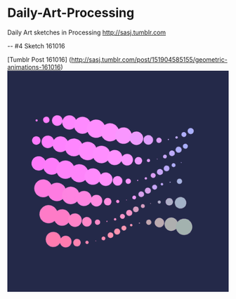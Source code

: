 # Daily-Art-Processing
Daily Art sketches in Processing
http://sasj.tumblr.com

--
#4 Sketch 161016

[Tumblr Post 161016] (http://sasj.tumblr.com/post/151904585155/geometric-animations-161016)
![Alt text](sketch_161016/161016.gif "161016")
